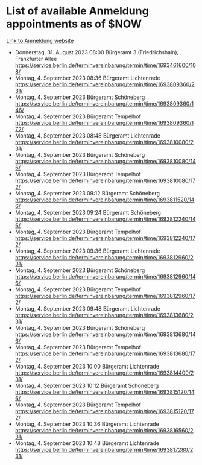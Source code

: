 # List of available Anmeldung appointments as of $NOW
[Link to Anmeldung website](https://service.berlin.de/terminvereinbarung/termin/tag.php?termin=1&anliegen[]=120686&dienstleisterlist=122210,122217,327316,122219,327312,122227,327314,122231,327346,122243,327348,122254,122252,329742,122260,329745,122262,329748,122271,327278,122273,327274,122277,327276,330436,122280,327294,122282,327290,122284,327292,122291,327270,122285,327266,122286,327264,122296,327268,150230,329760,122297,327286,122294,327284,122312,329763,122314,329775,122304,327330,122311,327334,122309,327332,317869,122281,327352,122279,329772,122283,122276,327324,122274,327326,122267,329766,122246,327318,122251,327320,122257,327322,122208,327298,122226,327300&herkunft=http%3A%2F%2Fservice.berlin.de%2Fdienstleistung%2F120686%2F)
- Donnerstag, 31. August 2023 08:00 Bürgeramt 3 (Friedrichshain), Frankfurter Allee https://service.berlin.de/terminvereinbarung/termin/time/1693461600/108/
- Montag, 4. September 2023 08:36 Bürgeramt Lichtenrade https://service.berlin.de/terminvereinbarung/termin/time/1693809360/231/
- Montag, 4. September 2023  Bürgeramt Schöneberg https://service.berlin.de/terminvereinbarung/termin/time/1693809360/146/
- Montag, 4. September 2023  Bürgeramt Tempelhof https://service.berlin.de/terminvereinbarung/termin/time/1693809360/172/
- Montag, 4. September 2023 08:48 Bürgeramt Lichtenrade https://service.berlin.de/terminvereinbarung/termin/time/1693810080/231/
- Montag, 4. September 2023  Bürgeramt Schöneberg https://service.berlin.de/terminvereinbarung/termin/time/1693810080/146/
- Montag, 4. September 2023  Bürgeramt Tempelhof https://service.berlin.de/terminvereinbarung/termin/time/1693810080/172/
- Montag, 4. September 2023 09:12 Bürgeramt Schöneberg https://service.berlin.de/terminvereinbarung/termin/time/1693811520/146/
- Montag, 4. September 2023 09:24 Bürgeramt Schöneberg https://service.berlin.de/terminvereinbarung/termin/time/1693812240/146/
- Montag, 4. September 2023  Bürgeramt Tempelhof https://service.berlin.de/terminvereinbarung/termin/time/1693812240/172/
- Montag, 4. September 2023 09:36 Bürgeramt Lichtenrade https://service.berlin.de/terminvereinbarung/termin/time/1693812960/231/
- Montag, 4. September 2023  Bürgeramt Schöneberg https://service.berlin.de/terminvereinbarung/termin/time/1693812960/146/
- Montag, 4. September 2023  Bürgeramt Tempelhof https://service.berlin.de/terminvereinbarung/termin/time/1693812960/172/
- Montag, 4. September 2023 09:48 Bürgeramt Lichtenrade https://service.berlin.de/terminvereinbarung/termin/time/1693813680/231/
- Montag, 4. September 2023  Bürgeramt Schöneberg https://service.berlin.de/terminvereinbarung/termin/time/1693813680/146/
- Montag, 4. September 2023  Bürgeramt Tempelhof https://service.berlin.de/terminvereinbarung/termin/time/1693813680/172/
- Montag, 4. September 2023 10:00 Bürgeramt Lichtenrade https://service.berlin.de/terminvereinbarung/termin/time/1693814400/231/
- Montag, 4. September 2023 10:12 Bürgeramt Schöneberg https://service.berlin.de/terminvereinbarung/termin/time/1693815120/146/
- Montag, 4. September 2023  Bürgeramt Tempelhof https://service.berlin.de/terminvereinbarung/termin/time/1693815120/172/
- Montag, 4. September 2023 10:36 Bürgeramt Lichtenrade https://service.berlin.de/terminvereinbarung/termin/time/1693816560/231/
- Montag, 4. September 2023 10:48 Bürgeramt Lichtenrade https://service.berlin.de/terminvereinbarung/termin/time/1693817280/231/
